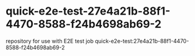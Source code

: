 # quick-e2e-test-27e4a21b-88f1-4470-8588-f24b4698ab69-2
repository for use with E2E test job quick-e2e-test:27e4a21b-88f1-4470-8588-f24b4698ab69-2
